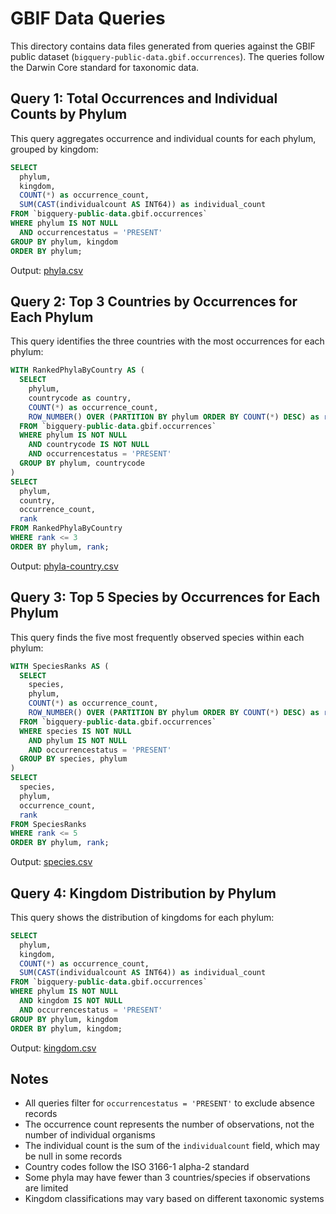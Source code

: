 # GBIF Data Queries

This directory contains data files generated from queries against the GBIF public dataset (`bigquery-public-data.gbif.occurrences`). The queries follow the Darwin Core standard for taxonomic data.

## Query 1: Total Occurrences and Individual Counts by Phylum

This query aggregates occurrence and individual counts for each phylum, grouped by kingdom:

```sql
SELECT 
  phylum,
  kingdom,
  COUNT(*) as occurrence_count,
  SUM(CAST(individualcount AS INT64)) as individual_count
FROM `bigquery-public-data.gbif.occurrences`
WHERE phylum IS NOT NULL 
  AND occurrencestatus = 'PRESENT'
GROUP BY phylum, kingdom
ORDER BY phylum;
```

Output: [phyla.csv](phyla.csv)

## Query 2: Top 3 Countries by Occurrences for Each Phylum

This query identifies the three countries with the most occurrences for each phylum:

```sql
WITH RankedPhylaByCountry AS (
  SELECT 
    phylum,
    countrycode as country,
    COUNT(*) as occurrence_count,
    ROW_NUMBER() OVER (PARTITION BY phylum ORDER BY COUNT(*) DESC) as rank
  FROM `bigquery-public-data.gbif.occurrences`
  WHERE phylum IS NOT NULL 
    AND countrycode IS NOT NULL
    AND occurrencestatus = 'PRESENT'
  GROUP BY phylum, countrycode
)
SELECT 
  phylum,
  country,
  occurrence_count,
  rank
FROM RankedPhylaByCountry
WHERE rank <= 3
ORDER BY phylum, rank;
```

Output: [phyla-country.csv](phyla-country.csv)

## Query 3: Top 5 Species by Occurrences for Each Phylum

This query finds the five most frequently observed species within each phylum:

```sql
WITH SpeciesRanks AS (
  SELECT 
    species,
    phylum,
    COUNT(*) as occurrence_count,
    ROW_NUMBER() OVER (PARTITION BY phylum ORDER BY COUNT(*) DESC) as rank
  FROM `bigquery-public-data.gbif.occurrences`
  WHERE species IS NOT NULL 
    AND phylum IS NOT NULL
    AND occurrencestatus = 'PRESENT'
  GROUP BY species, phylum
)
SELECT 
  species,
  phylum,
  occurrence_count,
  rank
FROM SpeciesRanks
WHERE rank <= 5
ORDER BY phylum, rank;
```

Output: [species.csv](species.csv)

## Query 4: Kingdom Distribution by Phylum

This query shows the distribution of kingdoms for each phylum:

```sql
SELECT 
  phylum,
  kingdom,
  COUNT(*) as occurrence_count,
  SUM(CAST(individualcount AS INT64)) as individual_count
FROM `bigquery-public-data.gbif.occurrences`
WHERE phylum IS NOT NULL 
  AND kingdom IS NOT NULL
  AND occurrencestatus = 'PRESENT'
GROUP BY phylum, kingdom
ORDER BY phylum, kingdom;
```

Output: [kingdom.csv](kingdom.csv)

## Notes

- All queries filter for `occurrencestatus = 'PRESENT'` to exclude absence records
- The occurrence count represents the number of observations, not the number of individual organisms
- The individual count is the sum of the `individualcount` field, which may be null in some records
- Country codes follow the ISO 3166-1 alpha-2 standard
- Some phyla may have fewer than 3 countries/species if observations are limited
- Kingdom classifications may vary based on different taxonomic systems 
